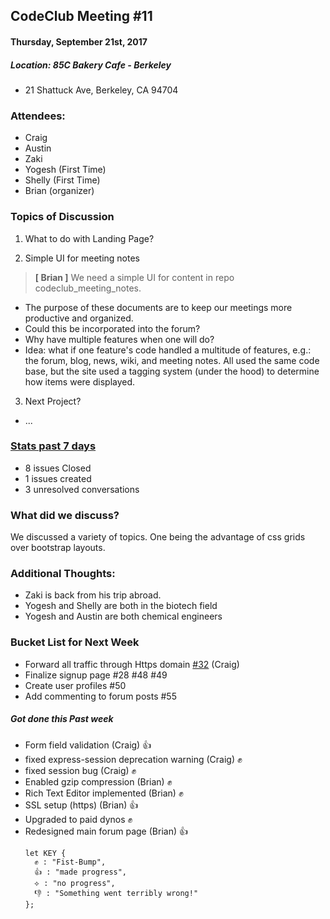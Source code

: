## CodeClub Meeting #11
#### Thursday, September 21st, 2017
##### Location: 85C Bakery Cafe - Berkeley
- 21 Shattuck Ave, Berkeley, CA 94704

### Attendees:
- Craig
- Austin
- Zaki
- Yogesh (First Time)
- Shelly (First Time)
- Brian (organizer)

### Topics of Discussion
1. What to do with Landing Page?

2. Simple UI for meeting notes
> __[ Brian ]__ We need a simple UI for content in repo codeclub_meeting_notes.
- The purpose of these documents are to keep our meetings more productive and organized.
- Could this be incorporated into the forum?
- Why have multiple features when one will do?
- Idea: what if one feature's code handled a multitude of features, e.g.: the forum, blog, news, wiki, and meeting notes. All used the same code base, but the site used a tagging system (under the hood) to determine how items were displayed.

3. Next Project?
  - ...

### [Stats past 7 days](https://github.com/codeclubsocial/codeclub_website_dev/pulse)
- 8 issues Closed
- 1 issues created
- 3 unresolved conversations


### What did we discuss?
We discussed a variety of topics. One being the advantage of css grids over bootstrap layouts.

### Additional Thoughts:
- Zaki is back from his trip abroad.
- Yogesh and Shelly are both in the biotech field
- Yogesh and Austin are both chemical engineers

### Bucket List for Next Week
- Forward all traffic through Https domain [#32](https://github.com/codeclubsocial/codeclub_website_dev/issues/32) (Craig)
- Finalize signup page #28 #48 #49
- Create user profiles #50
- Add commenting to forum posts #55

##### Got done this Past week
- Form field validation (Craig) 👍
- fixed express-session deprecation warning (Craig) ✊
- fixed session bug (Craig) ✊
- Enabled gzip compression (Brian) ✊
- Rich Text Editor implemented (Brian) ✊
- SSL setup (https) (Brian) 👍
- Upgraded to paid dynos ✊
- Redesigned main forum page (Brian) 👍
  ```
  let KEY {
    ✊ : "Fist-Bump",
    👍 : "made progress",
    ⟡ : "no progress",
    👎 : "Something went terribly wrong!"
  };
  ```
